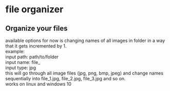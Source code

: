 # file organizer
## Organize your files
available options for now is changing names of all images in folder in a way that it gets incremented by 1.<br>
example:<br>
input path: path/to/folder <br>
input name: file_ <br>
input type: jpg <br>
this will go through all image files (jpg, png, bmp, jpeg) and change names sequentially into file_1.jpg, file_2.jpg, file_3.jpg and so on. <br>
works on linux and windows 10


